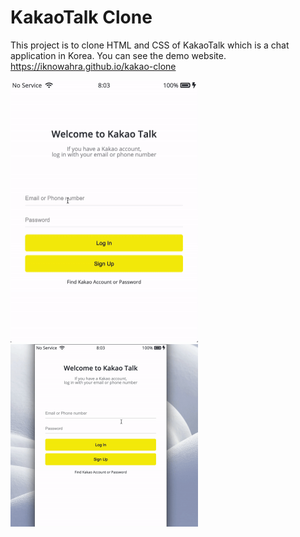 # KakaoTalk Clone

This project is to clone HTML and CSS of KakaoTalk which is a chat application in Korea.
You can see the demo website. https://iknowahra.github.io/kakao-clone

<img src="demo/kakaotalk.gif" alt="ezgif.com-gif-maker (2)" style="zoom:50%;" />

<img src="demo/screen-size.gif" alt="ezgif.com-gif-maker (3)" style="zoom:50%;" />
